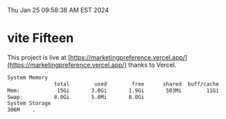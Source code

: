 Thu Jan 25 09:58:38 AM EST 2024

# vite Fifteen


This project is live at [https://marketingpreference.vercel.app/](https://marketingpreference.vercel.app/) thanks to Vercel.

```bash
System Memory
               total        used        free      shared  buff/cache   available
Mem:            15Gi       3.0Gi       1.9Gi       503Mi        11Gi        12Gi
Swap:          8.0Gi       5.0Mi       8.0Gi
System Storage
306M	.
```
```bash
